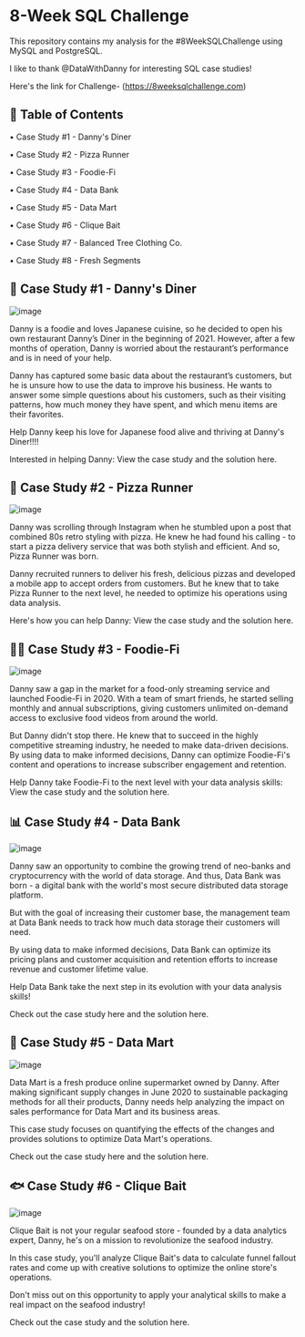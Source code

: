 #   8-Week SQL Challenge

This repository contains my analysis for the #8WeekSQLChallenge using MySQL and PostgreSQL.

I like to thank @DataWithDanny for interesting SQL case studies!

Here's the link for Challenge- (https://8weeksqlchallenge.com) 



## 📖 Table of Contents

•	Case Study #1 - Danny's Diner

•	Case Study #2 - Pizza Runner

•	Case Study #3 - Foodie-Fi

•	Case Study #4 - Data Bank

•	Case Study #5 - Data Mart

•	Case Study #6 - Clique Bait

•	Case Study #7 - Balanced Tree Clothing Co.

•	Case Study #8 - Fresh Segments



## 🍜 Case Study #1 - Danny's Diner

![image](https://user-images.githubusercontent.com/121611397/233270716-adc25de5-b22e-4011-bc9f-bd216dcabdfe.png)


Danny is a foodie and loves Japanese cuisine, so he decided to open his own restaurant Danny’s Diner in the beginning of 2021. However, after a few months of operation, Danny is worried about the restaurant’s performance and is in need of your help.

Danny has captured some basic data about the restaurant’s customers, but he is unsure how to use the data to improve his business. He wants to answer some simple questions about his customers, such as their visiting patterns, how much money they have spent, and which menu items are their favorites.

Help Danny keep his love for Japanese food alive and thriving at Danny's Diner!!!!

Interested in helping Danny: View the case study and the solution here.


## 🍕 Case Study #2 - Pizza Runner

![image](https://user-images.githubusercontent.com/121611397/233270784-838a812f-8ec5-4034-b5d1-1b86ce26661a.png)


Danny was scrolling through Instagram when he stumbled upon a post that combined 80s retro styling with pizza. He knew he had found his calling - to start a pizza delivery service that was both stylish and efficient. And so, Pizza Runner was born.

Danny recruited runners to deliver his fresh, delicious pizzas and developed a mobile app to accept orders from customers. But he knew that to take Pizza Runner to the next level, he needed to optimize his operations using data analysis.

Here's how you can help Danny: View the case study and the solution here.


##  🎥🍐 Case Study #3 - Foodie-Fi

![image](https://user-images.githubusercontent.com/121611397/233270841-718d3436-7ddd-4d7a-af9d-96af341a183f.png)


Danny saw a gap in the market for a food-only streaming service and launched Foodie-Fi in 2020. With a team of smart friends, he started selling monthly and annual subscriptions, giving customers unlimited on-demand access to exclusive food videos from around the world.

But Danny didn't stop there. He knew that to succeed in the highly competitive streaming industry, he needed to make data-driven decisions. By using data to make informed decisions, Danny can optimize Foodie-Fi's content and operations to increase subscriber engagement and retention. 

Help Danny take Foodie-Fi to the next level with your data analysis skills: View the case study and the solution here.

## 📊 Case Study #4 - Data Bank


![image](https://user-images.githubusercontent.com/121611397/233270900-d6783e4b-cf7a-46b5-ac22-d3afad99d15e.png)


Danny saw an opportunity to combine the growing trend of neo-banks and cryptocurrency with the world of data storage. And thus, Data Bank was born - a digital bank with the world's most secure distributed data storage platform.

But with the goal of increasing their customer base, the management team at Data Bank needs to track how much data storage their customers will need.

By using data to make informed decisions, Data Bank can optimize its pricing plans and customer acquisition and retention efforts to increase revenue and customer lifetime value. 

Help Data Bank take the next step in its evolution with your data analysis skills!

Check out the case study here and the solution here.


##  🏬 Case Study #5 - Data Mart


![image](https://user-images.githubusercontent.com/121611397/233270969-39d14647-dda5-44f3-b4aa-f1ab0505d4dc.png)


Data Mart is a fresh produce online supermarket owned by Danny. After making significant supply changes in June 2020 to sustainable packaging methods for all their products, Danny needs help analyzing the impact on sales performance for Data Mart and its business areas. 

This case study focuses on quantifying the effects of the changes and provides solutions to optimize Data Mart's operations.

Check out the case study here and the solution here.


## 🐟 Case Study #6 - Clique Bait


![image](https://user-images.githubusercontent.com/121611397/233271033-291069fd-b10b-47e9-99e6-cfc2a5593b6e.png)


Clique Bait is not your regular seafood store - founded by a data analytics expert, Danny, he's on a mission to revolutionize the seafood industry. 

In this case study, you'll analyze Clique Bait's data to calculate funnel fallout rates and come up with creative solutions to optimize the online store's operations. 

Don't miss out on this opportunity to apply your analytical skills to make a real impact on the seafood industry!

Check out the case study and the solution here.
